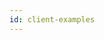 ```yaml
---
id: client-examples
---
```


<script lang="ts">
import ClientExamplesGrid from '$lib/components/client-examples-grid.svelte';
</script>

<ClientExamplesGrid />

